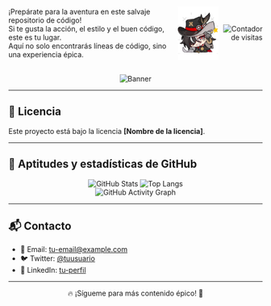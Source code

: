 <!-- Contenedor principal -->
<div style="display: flex; justify-content: space-between; align-items: center; width: 100%;">

  <!-- Texto alineado a la izquierda -->
  <div style="text-align: left; max-width: 70%;">
    <p>¡Prepárate para la aventura en este salvaje repositorio de código!<br>
    Si te gusta la acción, el estilo y el buen código, este es tu lugar.<br>
    Aquí no solo encontrarás líneas de código, sino una experiencia épica.</p>
  </div>

  <!-- Imagen y contador alineados a la derecha -->
  <div style="text-align: right; display: flex; align-items: center;">
    <img src="bot.png" alt="Avatar" width="80" style="margin-right: 10px;">
    <img src="https://komarev.com/ghpvc/?username=FaceMdfk&style=flat-square&color=000000&label=" alt="Contador de visitas">
  </div>

</div>


<br>

<div align="center">
  <img src="some-boothill-gifs-v0-s34gs2v5zoqc1.gif" alt="Banner">
</div>




<hr>

<h2>📄 Licencia</h2>
<p>Este proyecto está bajo la licencia <strong>[Nombre de la licencia]</strong>.</p>

<hr>

<h2>🚀 Aptitudes y estadísticas de GitHub</h2>

<div align="center">
  <img src="https://github-readme-stats.vercel.app/api?username=FaceMdfk&show_icons=true&theme=tokyonight" alt="GitHub Stats" />
  <img src="https://github-readme-stats.vercel.app/api/top-langs/?username=FaceMdfk&layout=compact&theme=tokyonight" alt="Top Langs" />
  <br>
  <img src="https://github-readme-activity-graph.vercel.app/graph?username=FaceMdfk&theme=react-dark" alt="GitHub Activity Graph" />
</div>

<hr>

<h2>📬 Contacto</h2>
<ul>
  <li>📧 Email: <a href="mailto:tu-email@example.com">tu-email@example.com</a></li>
  <li>🐦 Twitter: <a href="https://twitter.com/tuusuario">@tuusuario</a></li>
  <li>💼 LinkedIn: <a href="https://linkedin.com/in/tuusuario">tu-perfil</a></li>
</ul>

<hr>

<p align="center">🔥 ¡Sígueme para más contenido épico! 🚀</p>
